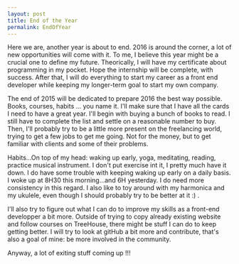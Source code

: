 ```yaml
---
layout: post
title: End of the Year
permalink: EndOfYear
---
```


Here we are, another year is about to end. 2016 is around the corner, a lot of new opportunities will come with it. To me, I believe this year might be a crucial one to define my future. Theorically, I will have my certificate about programming in my pocket. Hope the internship will be complete, with success. After that, I will do everything to start my career as a front end developer while keeping my longer-term goal to start my own company.

The end of 2015 will be dedicated to prepare 2016 the best way possible. Books, courses, habits ... you name it. I'll make sure that I have all the cards I need to have a great year. I'll begin with buying a bunch of books to read. I still have to complete the list and settle on a reasonable number to buy. Then, I'll probably try to be a little more present on the freelancing world, trying to get a few jobs to get me going. Not for the money, but to get familiar with clients and some of their problems.

Habits...On top of my head: waking up early, yoga, meditating, reading, practice musical instrument. I don't put exercise int it, I pretty much have it down. I do have some trouble with keeping waking up early on a daily basis. I woke up at 8H30 this morning...and 6H yesterday. I do need more consistency in this regard. I also like to toy around with my harmonica and my ukulele, even though I should probably try to be better at it :) .

I'll also try to figure out what I can do to improve my skills as a front-end developper a bit more. Outside of trying to copy already existing website and follow courses on TreeHouse, there might be stuff I can do to keep getting better. I will try to look at gitHub a bit more and contribute, that's also a goal of mine: be more involved in the community.

Anyway, a lot of exiting stuff coming up !!!